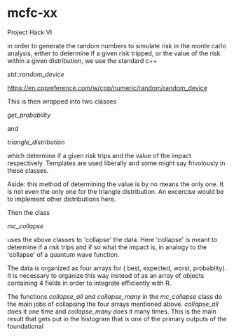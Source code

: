 # mcfc-xx
Project Hack VI


in order to generate the random numbers to simulate risk in the monte carlo analysis, either to determine if a given risk tripped, or the value of the risk within a given distribution, we use the standard c++ 

*std::random_device*

https://en.cppreference.com/w/cpp/numeric/random/random_device

This is then wrapped into two classes 

*get_probability*

and 

*triangle_distribution*

which determine if a given risk trips and the value of the impact respectively.  Templates are used liberally and some might say frivolously in these classes.  

Aside:  this method of determining the value is by no means the only one.  It is not even the only one for the triangle distribution.  An excercise would be to implement other distributions here.



Then the class 

*mc_collapse*


uses the above classes to 'collapse' the data.  Here 'collapse' is meant to determine if a risk trips and if so what the impact is, in analogy to the 'collapse' of a quantum wave function.

The data is organized as four arrays for ( best, expected, worst, probablity).  It is necessary to organize this way instead of as an array of objects containing 4 fields in order to integrate efficiently with R.

The functions *collapse_all* and *collapse_many* in the *mc_collapse* class do the main jobs of collapsing the four arrays mentioned above.  *collapse_all* does it one time and  *collapse_many*  does it many times.  This is the main result that gets put in the histogram that is one of the primary outputs of the foundational 


